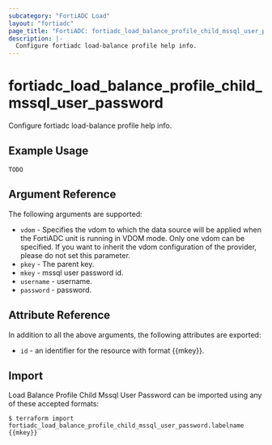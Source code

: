 ```yaml
---
subcategory: "FortiADC Load"
layout: "fortiadc"
page_title: "FortiADC: fortiadc_load_balance_profile_child_mssql_user_password"
description: |-
  Configure fortiadc load-balance profile help info.
---
```


# fortiadc_load_balance_profile_child_mssql_user_password
Configure fortiadc load-balance profile help info.

## Example Usage
```hcl
TODO
```

## Argument Reference

The following arguments are supported:

* `vdom` - Specifies the vdom to which the data source will be applied when the FortiADC unit is running in VDOM mode. Only one vdom can be specified. If you want to inherit the vdom configuration of the provider, please do not set this parameter.
* `pkey` - The parent key.
* `mkey` - mssql user password id.
* `username` - username. 
* `password` - password. 

## Attribute Reference

In addition to all the above arguments, the following attributes are exported:
* `id` - an identifier for the resource with format {{mkey}}.

## Import
 Load Balance Profile Child Mssql User Password can be imported using any of these accepted formats:
```
$ terraform import fortiadc_load_balance_profile_child_mssql_user_password.labelname {{mkey}}
```
